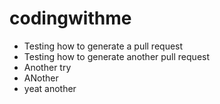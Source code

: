 # codingwithme

* Testing how to generate a pull request
* Testing how to generate another pull request
* Another try
* ANother
* yeat another
